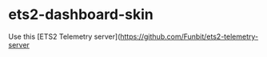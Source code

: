 # ets2-dashboard-skin

Use this [ETS2 Telemetry server](https://github.com/Funbit/ets2-telemetry-server

